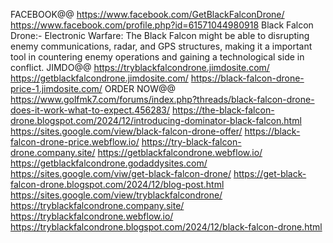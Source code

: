 FACEBOOK@@
https://www.facebook.com/GetBlackFalconDrone/
https://www.facebook.com/profile.php?id=61571044980918
Black Falcon Drone:- 
Electronic Warfare: The Black Falcon might be able to disrupting enemy communications, radar, and GPS structures, making it a important tool in countering enemy operations and gaining a technological side in conflict.
JIMDO@@
https://tryblackfalcondrone.jimdosite.com/
https://getblackfalcondrone.jimdosite.com/
https://black-falcon-drone-price-1.jimdosite.com/
ORDER NOW@@
https://www.golfmk7.com/forums/index.php?threads/black-falcon-drone-does-it-work-what-to-expect.456283/
https://the-black-falcon-drone.blogspot.com/2024/12/introducing-dominator-black-falcon.html
https://sites.google.com/view/black-falcon-drone-offer/
https://black-falcon-drone-price.webflow.io/
https://try-black-falcon-drone.company.site/
https://getblackfalcondrone.webflow.io/
https://getblackfalcondrone.godaddysites.com/
https://sites.google.com/viw/get-black-falcon-drone/
https://get-black-falcon-drone.blogspot.com/2024/12/blog-post.html
https://sites.google.com/view/tryblackfalcondrone/
https://tryblackfalcondrone.company.site/
https://tryblackfalcondrone.webflow.io/
https://tryblackfalcondrone.blogspot.com/2024/12/black-falcon-drone.html

